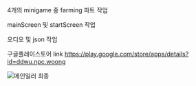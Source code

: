  4개의 minigame 중 farming 파트 작업

 mainScreen 및 startScreen 작업

 오디오 및 json 작업


구글플레이스토어 link https://play.google.com/store/apps/details?id=ddwu.npc.woong

![메인일러 최종](https://user-images.githubusercontent.com/102642679/222091269-74f0e388-5d32-4f02-9b27-de0d5479c165.png)
